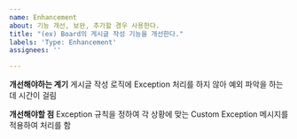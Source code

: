 ```yaml
---
name: Enhancement
about: 기능 개선, 보완, 추가할 경우 사용한다.
title: "(ex) Board의 게시글 작성 기능을 개선한다."
labels: 'Type: Enhancement'
assignees: ''

---
```


**개선해야하는 계기**
게시글 작성 로직에 Exception 처리를 하지 않아 예외 파악을 하는데 시간이 걸림

**개선해야할 점**
Exception 규칙을 정하여 각 상황에 맞는 Custom Exception 메시지를 적용하여 처리를 함
